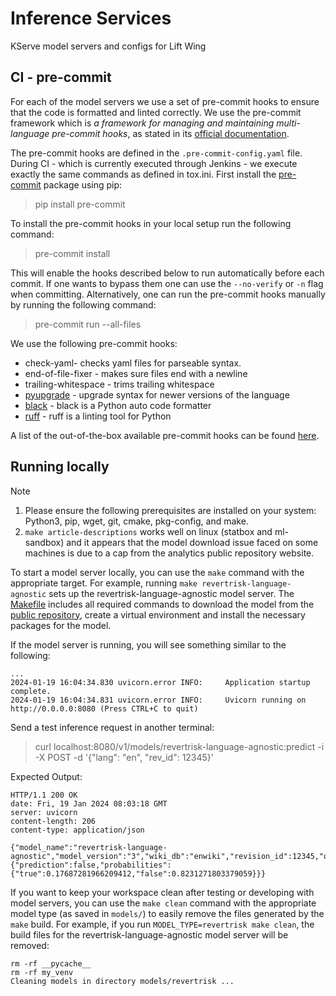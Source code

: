 # Inference Services

KServe model servers and configs for Lift Wing

## CI - pre-commit

For each of the model servers we use a set of pre-commit hooks to ensure that the code is formatted and linted correctly.
We use the pre-commit framework which is *a framework for managing and maintaining multi-language pre-commit hooks*,
as stated in its [official documentation](https://pre-commit.com).

The pre-commit hooks are defined in the `.pre-commit-config.yaml` file. During CI - which is currently executed through
Jenkins - we execute exactly the same commands as defined in tox.ini.
First install the [pre-commit]() package using pip:
> pip install pre-commit

To install the pre-commit hooks in your local setup run the following command:
> pre-commit install
>
This will enable the hooks described below to run automatically before each commit.
If one wants to bypass them one can use the `--no-verify` or `-n` flag when committing.
Alternatively, one can run the pre-commit hooks manually by running the following command:
> pre-commit run --all-files

We use the following pre-commit hooks:

* check-yaml- checks yaml files for parseable syntax.
* end-of-file-fixer - makes sure files end with a newline
* trailing-whitespace - trims trailing whitespace
* [pyupgrade](https://github.com/asottile/pyupgrade) - upgrade syntax for newer versions of the language
* [black](https://github.com/psf/black) - black is a Python auto code formatter
* [ruff](https://github.com/charliermarsh/ruff) - ruff is a linting tool for Python

A list of the out-of-the-box available pre-commit hooks can be found [here](https://pre-commit.com/hooks.html).

## Running locally
> [!NOTE]
> 1. Please ensure the following prerequisites are installed on your system: Python3, pip, wget, git, cmake, pkg-config, and make.
> 2. `make article-descriptions` works well on linux (statbox and ml-sandbox) and it appears that the model download issue faced on some machines is due to a cap from the analytics public repository website.

To start a model server locally, you can use the `make` command with the appropriate target. For example, running `make revertrisk-language-agnostic` sets up the revertrisk-language-agnostic model server. The [Makefile](Makefile) includes all required commands to download the model from the [public repository](https://analytics.wikimedia.org/published/wmf-ml-models/), create a virtual environment and install the necessary packages for the model.

If the model server is running, you will see something similar to the following:
```
...
2024-01-19 16:04:34.830 uvicorn.error INFO:     Application startup complete.
2024-01-19 16:04:34.831 uvicorn.error INFO:     Uvicorn running on http://0.0.0.0:8080 (Press CTRL+C to quit)
```

Send a test inference request in another terminal:
> curl localhost:8080/v1/models/revertrisk-language-agnostic:predict -i -X POST -d '{"lang": "en", "rev_id": 12345}'

Expected Output:
```
HTTP/1.1 200 OK
date: Fri, 19 Jan 2024 08:03:18 GMT
server: uvicorn
content-length: 206
content-type: application/json

{"model_name":"revertrisk-language-agnostic","model_version":"3","wiki_db":"enwiki","revision_id":12345,"output":{"prediction":false,"probabilities":{"true":0.17687281966209412,"false":0.8231271803379059}}}
```

If you want to keep your workspace clean after testing or developing with model servers, you can use the `make clean` command with the appropriate model type (as saved in `models/`) to easily remove the files generated by the `make` build. For example, if you run `MODEL_TYPE=revertrisk make clean`, the build files for the revertrisk-language-agnostic model server will be removed:
```
rm -rf __pycache__
rm -rf my_venv
Cleaning models in directory models/revertrisk ...
```
